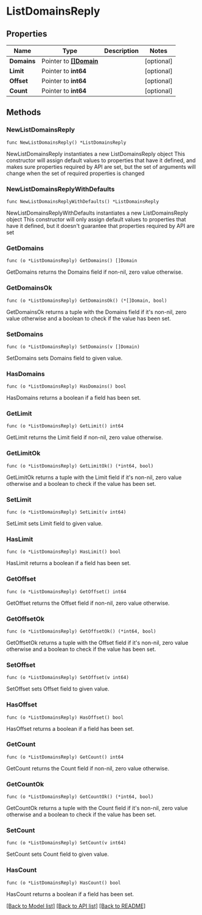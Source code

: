 # ListDomainsReply

## Properties

Name | Type | Description | Notes
------------ | ------------- | ------------- | -------------
**Domains** | Pointer to [**[]Domain**](Domain.md) |  | [optional] 
**Limit** | Pointer to **int64** |  | [optional] 
**Offset** | Pointer to **int64** |  | [optional] 
**Count** | Pointer to **int64** |  | [optional] 

## Methods

### NewListDomainsReply

`func NewListDomainsReply() *ListDomainsReply`

NewListDomainsReply instantiates a new ListDomainsReply object
This constructor will assign default values to properties that have it defined,
and makes sure properties required by API are set, but the set of arguments
will change when the set of required properties is changed

### NewListDomainsReplyWithDefaults

`func NewListDomainsReplyWithDefaults() *ListDomainsReply`

NewListDomainsReplyWithDefaults instantiates a new ListDomainsReply object
This constructor will only assign default values to properties that have it defined,
but it doesn't guarantee that properties required by API are set

### GetDomains

`func (o *ListDomainsReply) GetDomains() []Domain`

GetDomains returns the Domains field if non-nil, zero value otherwise.

### GetDomainsOk

`func (o *ListDomainsReply) GetDomainsOk() (*[]Domain, bool)`

GetDomainsOk returns a tuple with the Domains field if it's non-nil, zero value otherwise
and a boolean to check if the value has been set.

### SetDomains

`func (o *ListDomainsReply) SetDomains(v []Domain)`

SetDomains sets Domains field to given value.

### HasDomains

`func (o *ListDomainsReply) HasDomains() bool`

HasDomains returns a boolean if a field has been set.

### GetLimit

`func (o *ListDomainsReply) GetLimit() int64`

GetLimit returns the Limit field if non-nil, zero value otherwise.

### GetLimitOk

`func (o *ListDomainsReply) GetLimitOk() (*int64, bool)`

GetLimitOk returns a tuple with the Limit field if it's non-nil, zero value otherwise
and a boolean to check if the value has been set.

### SetLimit

`func (o *ListDomainsReply) SetLimit(v int64)`

SetLimit sets Limit field to given value.

### HasLimit

`func (o *ListDomainsReply) HasLimit() bool`

HasLimit returns a boolean if a field has been set.

### GetOffset

`func (o *ListDomainsReply) GetOffset() int64`

GetOffset returns the Offset field if non-nil, zero value otherwise.

### GetOffsetOk

`func (o *ListDomainsReply) GetOffsetOk() (*int64, bool)`

GetOffsetOk returns a tuple with the Offset field if it's non-nil, zero value otherwise
and a boolean to check if the value has been set.

### SetOffset

`func (o *ListDomainsReply) SetOffset(v int64)`

SetOffset sets Offset field to given value.

### HasOffset

`func (o *ListDomainsReply) HasOffset() bool`

HasOffset returns a boolean if a field has been set.

### GetCount

`func (o *ListDomainsReply) GetCount() int64`

GetCount returns the Count field if non-nil, zero value otherwise.

### GetCountOk

`func (o *ListDomainsReply) GetCountOk() (*int64, bool)`

GetCountOk returns a tuple with the Count field if it's non-nil, zero value otherwise
and a boolean to check if the value has been set.

### SetCount

`func (o *ListDomainsReply) SetCount(v int64)`

SetCount sets Count field to given value.

### HasCount

`func (o *ListDomainsReply) HasCount() bool`

HasCount returns a boolean if a field has been set.


[[Back to Model list]](../README.md#documentation-for-models) [[Back to API list]](../README.md#documentation-for-api-endpoints) [[Back to README]](../README.md)


